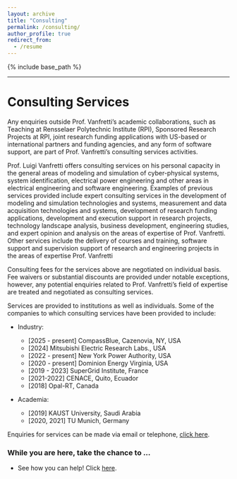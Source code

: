 ```yaml
---
layout: archive
title: "Consulting"
permalink: /consulting/
author_profile: true
redirect_from:
  - /resume
---
```

{% include base_path %}

---
# Consulting Services

Any enquiries outside Prof. Vanfretti’s academic collaborations, such as Teaching at Rensselaer Polytechnic Institute (RPI), Sponsored Research Projects at RPI, joint research funding applications with US-based or international partners and funding agencies, and any form of software support, are part of Prof. Vanfretti’s consulting services activities.


Prof. Luigi Vanfretti offers consulting services on his personal capacity in the general areas of modeling and simulation of cyber-physical systems, system identification, electrical power engineering and other areas in electrical engineering and software engineering. Examples of previous services provided include expert consulting services in the development of modeling and simulation technologies and systems, measurement and data acquisition technologies and systems, development of research funding applications, development and execution support in research projects, technology landscape analysis, business development, engineering studies, and expert opinion and analysis on the areas of expertise of Prof. Vanfretti. Other services include the delivery of courses and training, software support and supervision support of research and engineering projects in the areas of expertise Prof. Vanfretti


Consulting fees for the services above are negotiated on individual basis. Fee waivers or substantial discounts are provided under notable exceptions, however, any potential enquiries related to Prof. Vanfretti’s field of expertise are treated and negotiated as consulting services.


Services are provided to institutions as well as individuals. Some of the companies to which consulting services have been provided to include:

- Industry:
  - [2025 - present] CompassBlue, Cazenovia, NY, USA
  - [2024] Mitsubishi Electric Research Labs., USA
  - [2022 - present] New York Power Authority, USA
  - [2020 - present] Dominion Energy Virginia, USA
  - [2019 - 2023] SuperGrid Institute, France
  - [2021-2022] CENACE, Quito, Ecuador
  - [2018] Opal-RT, Canada
  
- Academia:
  - [2019] KAUST University, Saudi Arabia
  - [2020, 2021] TU Munich, Germany

Enquiries for services can be made via email or telephone, [click here](https://alsetlab.github.io/cv/).

### While you are here, take the chance to ...
  - See how you can help! Click [here](https://alsetlab.github.io/donate/).

